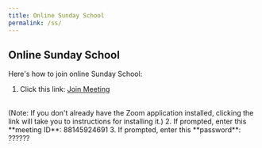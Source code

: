 ```yaml
---
title: Online Sunday School
permalink: /ss/
---
```


<section markdown="1">

# Online Sunday School

Here's how to join online Sunday School:

1. Click this link:
  <a class="blue" href="https://us02web.zoom.us/j/2017773525?pwd=WTF1eXNvalByRHo1NkNab0JCOUhsZz09" rel="external" target="_blank">Join Meeting</a>
  <br>
  (Note: If you don't already have the Zoom application installed, clicking the
  link will take you to instructions for installing it.)
2. If prompted, enter this **meeting ID**: <span class="meeting-id"><span>881</span><span>4592</span>4691</span>
3. If prompted, enter this **password**: <span class="meeting-password"><span>???</span>???</span>

</section>
